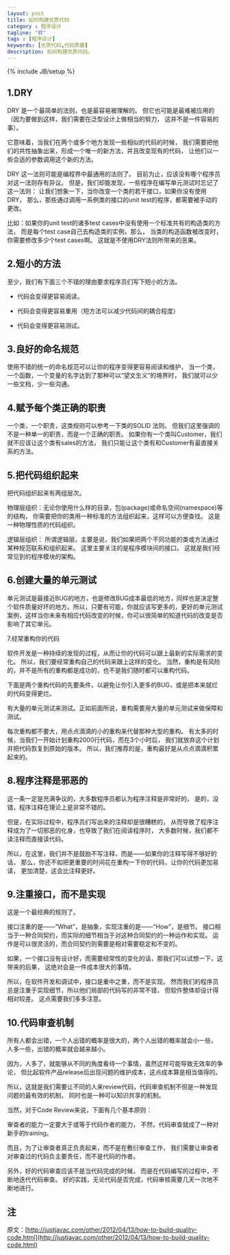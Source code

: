 ```yaml
---
layout: post
title: 如何构建优质代码
category : 程序设计
tagline: "转"
tags : [程序设计]
keywords: [优质代码,代码质量]
description: 如何构建优质代码。
---
```

{% include JB/setup %}

## 1.DRY
 
DRY 是一个最简单的法则，也是最容易被理解的。
但它也可能是最难被应用的（因为要做到这样，我们需要在泛型设计上做相当的努力，
这并不是一件容易的事）。

它意味着，当我们在两个或多个地方发现一些相似的代码的时候，
我们需要把他们的共性抽象出来，形成一个唯一的新方法，并且改变现有的代码，
让他们以一些合适的参数调用这个新的方法。
 
DRY 这一法则可能是编程界中最通用的法则了。
目前为止，应该没有哪个程序员对这一法则存有异议。
但是，我们却能发现，一些程序在编写单元测试时忘记了这一法则：
让我们想象一下，当你改变一个类的若干接口，如果你没有使用DRY，
那么，那些通过调用一系例类的接口的unit test的程序，都需要被手动的更改。

比如：如果你的unit test的诸多test cases中没有使用一个标准共有的构造类的方法，
而是每个test case自己去构造类的实例，那么，
当类的构造函数被改变时，你需要修改多少个test cases啊。
这就是不使用DRY法则所带来的恶果。
 
## 2.短小的方法
 
至少，我们有下面三个不错的理由要求程序员们写下短小的方法。
 
<ul>
<li><p>代码会变得更容易阅读。</p></li>
<li><p>代码会变得更容易重用（短方法可以减少代码间的耦合程度）</p></li>
<li><p>代码会变得更容易测试。</p></li>
</ul>
 
## 3.良好的命名规范
 
使用不错的统一的命名规范可以让你的程序变得更容易阅读和维护，
当一个类，一个函数，一个变量的名字达到了那种可以“望文生义”的境界时，
我们就可以少一些文档，少一些沟通。
 
## 4.赋予每个类正确的职责
 
一个类，一个职责，这类规则可以参考一下类的SOLID 法则。
但我们这里强调的不是一种单一的职责，而是一个正确的职责。
如果你有一个类叫Customer，我们就不应该让这个类有sales的方法，
我们只能让这个类有和Customer有最直接关系的方法。
 
## 5.把代码组织起来
 
把代码组织起来有两组层次。
 
物理层组织：无论你使用什么样的目录，包(package)或命名空间(namespace)等的结构，
你需要把你的类用一种标准的方法组织起来，这样可以方便查找。
这是一种物理性质的代码组织。
 
逻辑层组织： 所谓逻辑层，主要是说，我们如果把两个不同功能的类或方法通过某种规范联系和组织起来。
这里主要关注的是程序模块间的接口。
这就是我们经常见到的程序模块的架构。
 
## 6.创建大量的单元测试
 
单元测试是最接近BUG的地方，也是修改BUG成本最低的地方，同样也是决定整个软件质量好坏的地方。所以，只要有可能，你就应该写更多的，更好的单元测试案例，这样当你未来有相应代码改变的时候，你可以很简单的知道代码的改变是否影响了其它单元。
 
7.经常重构你的代码
 
软件开发是一种持续的发现的过程，从而让你的代码可以跟上最新的实际需求的变化。
所以，我们要经常重构自己的代码来跟上这样的变化。
当然，重构是有风险的，并不是所有的重构都是成功的，也不是我们随时都可以重构代码。

下面是两个重构代码的先要条件，以避免让你引入更多的BUG，或是把本来就烂的代码变得更烂。
 
有大量的单元测试来测试。正如前面所说，重构需要用大量的单元测试来做保障和测试。
 
每次重构都不要大，用点点滴滴的小的重构来代替那种大型的重构。
有太多的时候，当我们一开始计划重构2000行代码，而在3个小时后，
我们就放弃这个计划并把代码恢复到原始的版本。
所以，我们推荐的是，重构最好是从点点滴滴积累起来的。
 
## 8.程序注释是邪恶的
 
这一条一定是充满争议的，大多数程序员都认为程序注释是非常好的，
是的，没错，程序注释在理论上是非常不错的。

但是，在实际过程中，程序员们写出来的注释却是很糟糕的，
从而导致了程序注释成为了一切邪恶的化身，也导致了我们在阅读程序时，
大多数时候，我们都不读注释而直接读代码。

所以，在这里，我们并不是鼓励不写注释，而是——如果你的注释写得不够好的话，
那么，你还不如把更重要的时间花在重构一下你的代码，让你的代码更加易读，
更加清楚，这会比注释更好。
 
## 9.注重接口，而不是实现
 
这是一个最经典的规则了。

接口注重的是——“What”，是抽象，实现注重的是——“How”，是细节。
接口相当于一种合同契约，而实际的细节相当于对这种合同契约的一种运作和实现。
运作是可以很灵活的，而合同契约则需要是相对需要稳定和不变的。

如果，一个接口没有设计好，而需要经常性的变化的话，那我们可以试想一下，这带来的后果，
这绝对会是一件成本很大的事情。

所以，在软件开发和调试中，接口是重中之重，而不是实现。
然而我们的程序员总是注重于实现细节，所以他们局部的代码写的非常不错，
但软件整体却设计得相对较差。
这点需要我们多多注意。
 
## 10.代码审查机制
 
所有人都会出错，一个人出错的概率是很大的，两个人出错的概率就会小一些，
人多一些，出错的概率就会越来越小。

因为，人多了，就能够从不同的角度看待一个事情，虽然这样可能导致无效率的争论，
但比起软件产品release后出现问题的维护成本，这点成本算是相当值得的。

所以，这就是我们需要让不同的人来review代码，代码审查机制不但是一种发现问题的最有效的机制，
同时也是一种可以知识共享的机制。

当然，对于Code Review来说，下面有几个基本原则：
 
审查者的能力一定要大于或等于代码作者的能力，
不然，代码审查就成了一种对新手的training。
 
而且，为了让审查者真正负责起来，而不是在敷衍审查工作，
我们需要让审查者对审查过的代码负主要责任，而不是代码的作者。 
 
另外，好的代码审查应该不是当代码完成的时候，
而是在代码编写的过程中，不断地迭代代码审查。
好的实践，无论代码是否完成，代码审核需要几天一次地不断地进行。
## 注 ##
原文：[http://justjavac.com/other/2012/04/13/how-to-build-quality-code.html](http://justjavac.com/other/2012/04/13/how-to-build-quality-code.html)